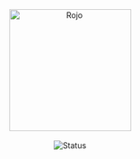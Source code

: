 <div align="center">
    <img src="https://media.discordapp.net/attachments/1384780454825299968/1384938356491943946/image.png?ex=68ad3d1b&is=68abeb9b&hm=e24f21d4ac56f14e11a9277758ec8b27e60a242858bd46460164c4df9dd5055a&=&format=webp&quality=lossless" alt="Rojo" height="217" />
</div>

<div>&nbsp;</div>

<div align="center">
<img src="https://img.shields.io/badge/Status-Online-brightgreen?style=for-the-badge" alt="Status" />
</div>

